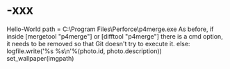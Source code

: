 # -xxx

Hello-World
path = C:\\Program Files\\Perforce\\p4merge.exe
As before, if inside [mergetool "p4merge"] or [difftool "p4merge"] there is a cmd option, it needs to be removed so that Git doesn't try to execute it.
   else:
        logfile.write('%s %s\n'%(photo.id, photo.description))
set_wallpaper(imgpath)


